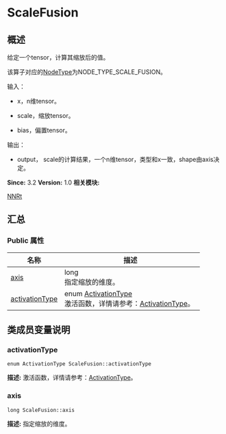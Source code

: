 # ScaleFusion


## 概述

给定一个tensor，计算其缩放后的值。

该算子对应的[NodeType](_n_n_rt.md#nodetype)为NODE_TYPE_SCALE_FUSION。

输入：

- x，n维tensor。

- scale，缩放tensor。

- bias，偏置tensor。

输出：

- output， scale的计算结果，一个n维tensor，类型和x一致，shape由axis决定。

**Since:**
3.2
**Version:**
1.0
**相关模块:**

[NNRt](_n_n_rt.md)


## 汇总


### Public 属性

  | 名称 | 描述 | 
| -------- | -------- |
| [axis](#axis) | long<br/>指定缩放的维度。&nbsp; | 
| [activationType](#activationtype) | enum&nbsp;[ActivationType](_n_n_rt.md#activationtype)<br/>激活函数，详情请参考：[ActivationType](_n_n_rt.md#activationtype)。&nbsp; | 


## 类成员变量说明


### activationType

  
```
enum ActivationType ScaleFusion::activationType
```
**描述:**
激活函数，详情请参考：[ActivationType](_n_n_rt.md#activationtype)。


### axis

  
```
long ScaleFusion::axis
```
**描述:**
指定缩放的维度。
